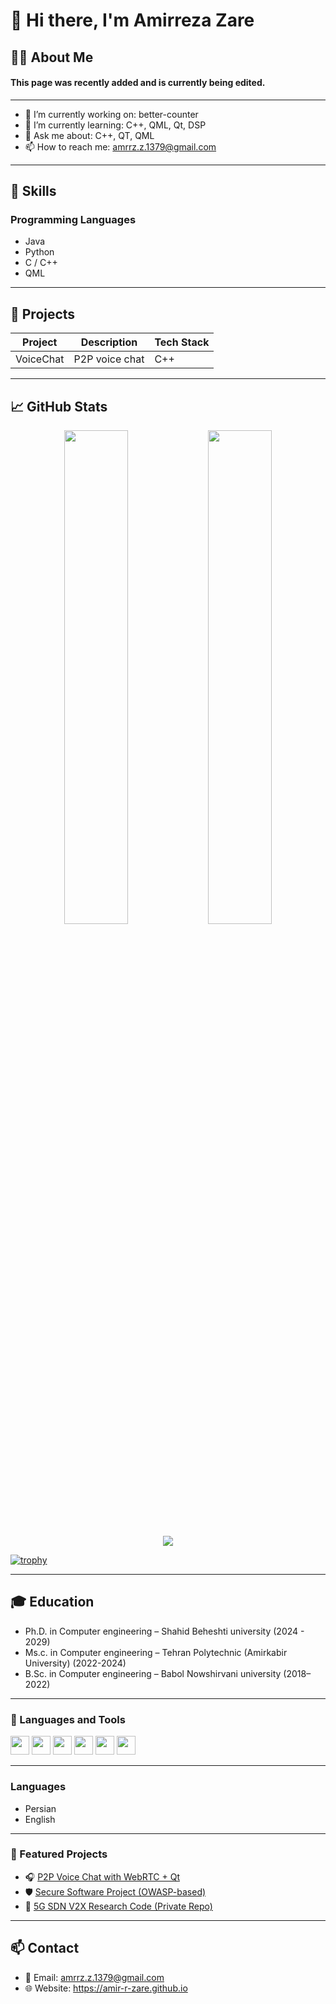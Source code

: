 # 👋 Hi there, I'm Amirreza Zare

## 👨‍💻 About Me

#### This page was recently added and is currently being edited.
----

- 🔭 I’m currently working on: better-counter
- 🌱 I’m currently learning: C++, QML, Qt, DSP
- 💬 Ask me about: C++, QT, QML
- 📫 How to reach me: amrrz.z.1379@gmail.com

---

## 💼 Skills

### Programming Languages
- Java
- Python
- C / C++
- QML



---

## 🚀 Projects

| Project        | Description                 | Tech Stack  |
|----------------|-----------------------------|-------------|
| VoiceChat | P2P voice chat | C++     |

---

## 📈 GitHub Stats

<p align="center">
  <img width="45%" src="https://github-readme-stats.vercel.app/api?username=Amir-r-zare&show_icons=true&theme=radical" />
  <img width="45%" src="https://github-readme-stats.vercel.app/api/top-langs/?username=Amir-r-zare&layout=compact&theme=radical" />
</p>

<p align="center">
  <img src="https://streak-stats.demolab.com/?user=Amir-r-zare&theme=radical&hide_border=false" />
</p>

[![trophy](https://github-profile-trophy.vercel.app/?username=Amir-r-zare&theme=darkhub)](https://github.com/ryo-ma/github-profile-trophy)

---

## 🎓 Education

- Ph.D. in Computer engineering – Shahid Beheshti university (2024 - 2029)
- Ms.c. in Computer engineering – Tehran Polytechnic (Amirkabir University) (2022-2024)
- B.Sc. in Computer engineering – Babol Nowshirvani university (2018–2022)

---

### 🧰 Languages and Tools

<p align="left">
  <img src="https://cdn.jsdelivr.net/gh/devicons/devicon/icons/cplusplus/cplusplus-original.svg" height="30"/>
  <img src="https://cdn.jsdelivr.net/gh/devicons/devicon/icons/qt/qt-original.svg" height="30"/>
  <img src="https://cdn.jsdelivr.net/gh/devicons/devicon/icons/linux/linux-original.svg" height="30"/>
  <img src="https://cdn.jsdelivr.net/gh/devicons/devicon/icons/git/git-original.svg" height="30"/>
  <img src="https://cdn.jsdelivr.net/gh/devicons/devicon/icons/cmake/cmake-original.svg" height="30"/>
  <img src="https://cdn.jsdelivr.net/gh/devicons/devicon/icons/python/python-original.svg" height="30"/>
</p>

---

### Languages
- Persian
- English

---

### 📂 Featured Projects

- 🎧 [P2P Voice Chat with WebRTC + Qt](https://github.com/Amir-r-zare/P2PVoiceChat)
- 🛡️ [Secure Software Project (OWASP-based)](https://github.com/Amir-r-zare/SecureApp)
- 📶 [5G SDN V2X Research Code (Private Repo)](mailto:amir@example.com?subject=Access%20Request)

---
  
## 📫 Contact

- 📧 Email: amrrz.z.1379@gmail.com
- 🌐 Website: https://amir-r-zare.github.io

